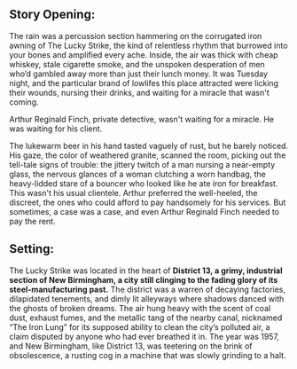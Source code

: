 ## Story Opening:

The rain was a percussion section hammering on the corrugated iron awning of The Lucky Strike, the kind of relentless rhythm that burrowed into your bones and amplified every ache. Inside, the air was thick with cheap whiskey, stale cigarette smoke, and the unspoken desperation of men who’d gambled away more than just their lunch money. It was Tuesday night, and the particular brand of lowlifes this place attracted were licking their wounds, nursing their drinks, and waiting for a miracle that wasn't coming.

Arthur Reginald Finch, private detective, wasn't waiting for a miracle. He was waiting for his client.

The lukewarm beer in his hand tasted vaguely of rust, but he barely noticed. His gaze, the color of weathered granite, scanned the room, picking out the tell-tale signs of trouble: the jittery twitch of a man nursing a near-empty glass, the nervous glances of a woman clutching a worn handbag, the heavy-lidded stare of a bouncer who looked like he ate iron for breakfast. This wasn't his usual clientele. Arthur preferred the well-heeled, the discreet, the ones who could afford to pay handsomely for his services. But sometimes, a case was a case, and even Arthur Reginald Finch needed to pay the rent.

## Setting:

The Lucky Strike was located in the heart of **District 13, a grimy, industrial section of New Birmingham, a city still clinging to the fading glory of its steel-manufacturing past.** The district was a warren of decaying factories, dilapidated tenements, and dimly lit alleyways where shadows danced with the ghosts of broken dreams. The air hung heavy with the scent of coal dust, exhaust fumes, and the metallic tang of the nearby canal, nicknamed “The Iron Lung” for its supposed ability to clean the city’s polluted air, a claim disputed by anyone who had ever breathed it in. The year was 1957, and New Birmingham, like District 13, was teetering on the brink of obsolescence, a rusting cog in a machine that was slowly grinding to a halt.

